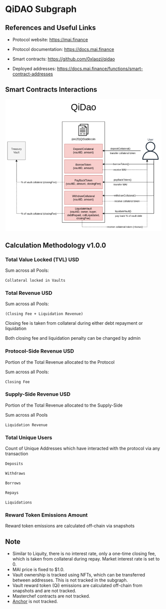 # QiDAO Subgraph

## References and Useful Links

- Protocol website: https://mai.finance

- Protocol documentation: https://docs.mai.finance

- Smart contracts: https://github.com/0xlaozi/qidao

- Deployed addresses: https://docs.mai.finance/functions/smart-contract-addresses

## Smart Contracts Interactions

![QiDao](../../docs/images/protocols/qidao.png "QiDao")


## Calculation Methodology v1.0.0

### Total Value Locked (TVL) USD

Sum across all Pools:

`Collateral locked in Vaults`

### Total Revenue USD

Sum across all Pools:

`(Closing Fee + Liquidation Revenue)`

Closing fee is taken from collateral during either debt repayment or liquidation

Both closing fee and liquidation penalty can be changed by admin

### Protocol-Side Revenue USD

Portion of the Total Revenue allocated to the Protocol

Sum across all Pools:

`Closing Fee`

### Supply-Side Revenue USD

Portion of the Total Revenue allocated to the Supply-Side

Sum across all Pools

`Liquidation Revenue`

### Total Unique Users

Count of Unique Addresses which have interacted with the protocol via any transaction

`Deposits`

`Withdraws`

`Borrows`

`Repays`

`Liquidations`

### Reward Token Emissions Amount

Reward token emissions are calculated off-chain via snapshots

## Note

- Similar to Liquity, there is no interest rate, only a one-time closing fee, which is taken from collateral during repay. Market interest rate is set to 0.
- MAI price is fixed to $1.0.
- Vault ownership is tracked using NFTs, which can be transferred between addresses. This is not tracked in the subgraph.
- Vault reward token (Qi) emissions are calculated off-chain from snapshots and are not tracked.
- Masterchef contracts are not tracked.
- [Anchor](https://app.mai.finance/anchor) is not tracked.
